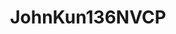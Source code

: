 ---
title: JohnKun136NVCP
github: https://github.com/JohnKun136NVCP
mode: dark
transition: 3s
archetype:
- Anime
- GIF
- Stats and Metrics
---